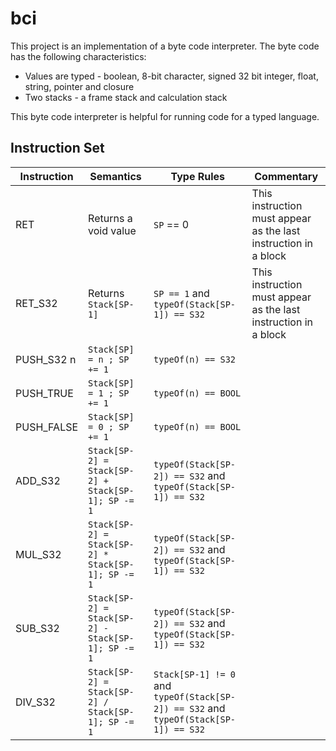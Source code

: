 # bci

This project is an implementation of a byte code interpreter.  The byte code has the following characteristics:

- Values are typed - boolean, 8-bit character, signed 32 bit integer, float, string, pointer and closure
- Two stacks - a frame stack and calculation stack

This byte code interpreter is helpful for running code for a typed language.

## Instruction Set

| Instruction | Semantics | Type Rules | Commentary |
|-|-|-|-|
| RET | Returns a void value | `SP` == 0 | This instruction must appear as the last instruction in a block |
| RET_S32 | Returns `Stack[SP-1]` | `SP == 1` and `typeOf(Stack[SP-1]) == S32` | This instruction must appear as the last instruction in a block |
| PUSH_S32 n | `Stack[SP] = n ; SP += 1` | `typeOf(n) == S32` | |
| PUSH_TRUE | `Stack[SP] = 1 ; SP += 1` | `typeOf(n) == BOOL` | |
| PUSH_FALSE | `Stack[SP] = 0 ; SP += 1` | `typeOf(n) == BOOL` | |
| ADD_S32 | `Stack[SP-2] = Stack[SP-2] + Stack[SP-1]; SP -= 1` | `typeOf(Stack[SP-2]) == S32` and `typeOf(Stack[SP-1]) == S32` | |
| MUL_S32 | `Stack[SP-2] = Stack[SP-2] * Stack[SP-1]; SP -= 1` | `typeOf(Stack[SP-2]) == S32` and `typeOf(Stack[SP-1]) == S32` | |
| SUB_S32 | `Stack[SP-2] = Stack[SP-2] - Stack[SP-1]; SP -= 1` | `typeOf(Stack[SP-2]) == S32` and `typeOf(Stack[SP-1]) == S32` | |
| DIV_S32 | `Stack[SP-2] = Stack[SP-2] / Stack[SP-1]; SP -= 1` | `Stack[SP-1] != 0` and `typeOf(Stack[SP-2]) == S32` and `typeOf(Stack[SP-1]) == S32` | |

